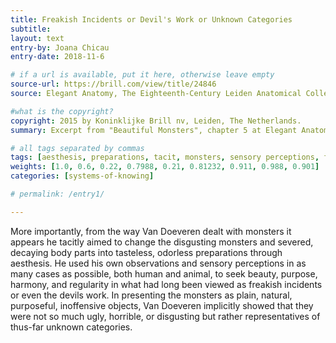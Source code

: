 ```yaml
---
title: Freakish Incidents or Devil's Work or Unknown Categories
subtitle:
layout: text
entry-by: Joana Chicau
entry-date: 2018-11-6

# if a url is available, put it here, otherwise leave empty
source-url: https://brill.com/view/title/24846
source: Elegant Anatomy, The Eighteenth-Century Leiden Anatomical Collections. Marieke M. A. Hendriksen (2015)

#what is the copyright?
copyright: 2015 by Koninklijke Brill nv, Leiden, The Netherlands.
summary: Excerpt from "Beautiful Monsters", chapter 5 at Elegant Anatomy, Marieke M. A. Hendriksen

# all tags separated by commas
tags: [aesthesis, preparations, tacit, monsters, sensory perceptions, freakish, disgusting, unknown, categories]
weights: [1.0, 0.6, 0.22, 0.7988, 0.21, 0.81232, 0.911, 0.988, 0.901]
categories: [systems-of-knowing]

# permalink: /entry1/

---
```

More importantly, from the way Van Doeveren dealt with monsters it appears he tacitly aimed to change the disgusting monsters and severed, decaying body parts into tasteless, odorless preparations through aesthesis. He used his own observations and sensory perceptions in as many cases as possible, both human and animal, to seek beauty, purpose, harmony, and regularity in what had long been viewed as freakish incidents or even the devils work. In presenting the monsters as plain, natural, purposeful, inoffensive objects, Van Doeveren implicitly showed that they were not so much ugly, horrible, or disgusting but rather representatives of thus-far unknown categories.
